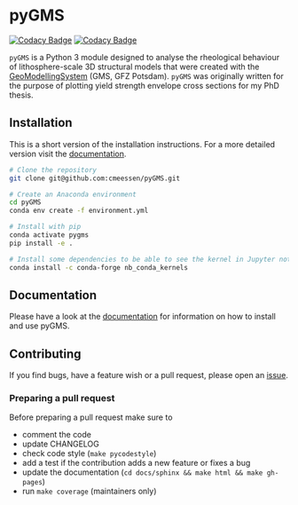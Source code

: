 # pyGMS

[![Codacy Badge](https://api.codacy.com/project/badge/Grade/50e5df33317949d58e8d7bf7c40a336b)](https://www.codacy.com?utm_source=github.com&amp;utm_medium=referral&amp;utm_content=cmeessen/pyGMS&amp;utm_campaign=Badge_Grade)
[![Codacy Badge](https://api.codacy.com/project/badge/Coverage/50e5df33317949d58e8d7bf7c40a336b)](https://www.codacy.com?utm_source=github.com&utm_medium=referral&utm_content=cmeessen/pyGMS&utm_campaign=Badge_Coverage)

`pyGMS` is a Python 3 module designed to analyse the rheological behaviour of
lithosphere-scale 3D structural models that were created with the
[GeoModellingSystem](https://www.gfz-potsdam.de/en/section/basin-modeling/infrastructure/gms/)
(GMS, GFZ Potsdam). `pyGMS` was originally written for the
purpose of plotting yield strength envelope cross sections for my PhD thesis.

## Installation

This is a short version of the installation instructions. For a more detailed
version visit the
[documentation](https://cmeesse.github.io/pyGMS/installation.html).

```bash
# Clone the repository
git clone git@github.com:cmeessen/pyGMS.git

# Create an Anaconda environment
cd pyGMS
conda env create -f environment.yml

# Install with pip
conda activate pygms
pip install -e .

# Install some dependencies to be able to see the kernel in Jupyter notebooks
conda install -c conda-forge nb_conda_kernels
```

## Documentation

Please have a look at the
[documentation](https://cmeessen.github.io/pyGMS/index.html) for information
on how to install and use pyGMS.

## Contributing

If you find bugs, have a feature wish or a pull request, please open an
[issue](https://github.com/cmeessen/pyGMS/issues).

### Preparing a pull request

Before preparing a pull request make sure to

- comment the code
- update CHANGELOG
- check code style (`make pycodestyle`)
- add a test if the contribution adds a new feature or fixes a bug
- update the documentation (`cd docs/sphinx && make html && make gh-pages`)
- run `make coverage` (maintainers only)
